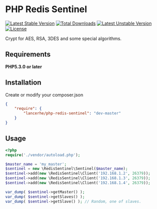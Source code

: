 PHP Redis Sentinel
============

[![Latest Stable Version](https://poser.pugx.org/lancerhe/php-redis-sentinel/v/stable)](https://packagist.org/packages/lancerhe/php-redis-sentinel) [![Total Downloads](https://poser.pugx.org/lancerhe/php-redis-sentinel/downloads)](https://packagist.org/packages/lancerhe/php-redis-sentinel) [![Latest Unstable Version](https://poser.pugx.org/lancerhe/php-redis-sentinel/v/unstable)](https://packagist.org/packages/lancerhe/php-redis-sentinel) [![License](https://poser.pugx.org/lancerhe/php-redis-sentinel/license)](https://packagist.org/packages/lancerhe/php-redis-sentinel)

Crypt for AES, RSA, 3DES and some special algorithms.

Requirements
------------

**PHP5.3.0 or later**

Installation
------------

Create or modify your composer.json

``` json
{
    "require": {
        "lancerhe/php-redis-sentinel": "dev-master"
    }
}
```

Usage
-----

``` php
<?php
require('./vendor/autoload.php');

$master_name = 'my_master';
$sentinel = new \RedisSentinel\Sentinel($master_name);
$sentinel->add(new \RedisSentinel\Client('192.168.1.2', 26379));
$sentinel->add(new \RedisSentinel\Client('192.168.1.3', 26379));
$sentinel->add(new \RedisSentinel\Client('192.168.1.4', 26379));

var_dump( $sentinel->getMaster() );
var_dump( $sentinel->getSlaves() );
var_dump( $sentinel->getSlave() ); // Random, one of slaves.
```
